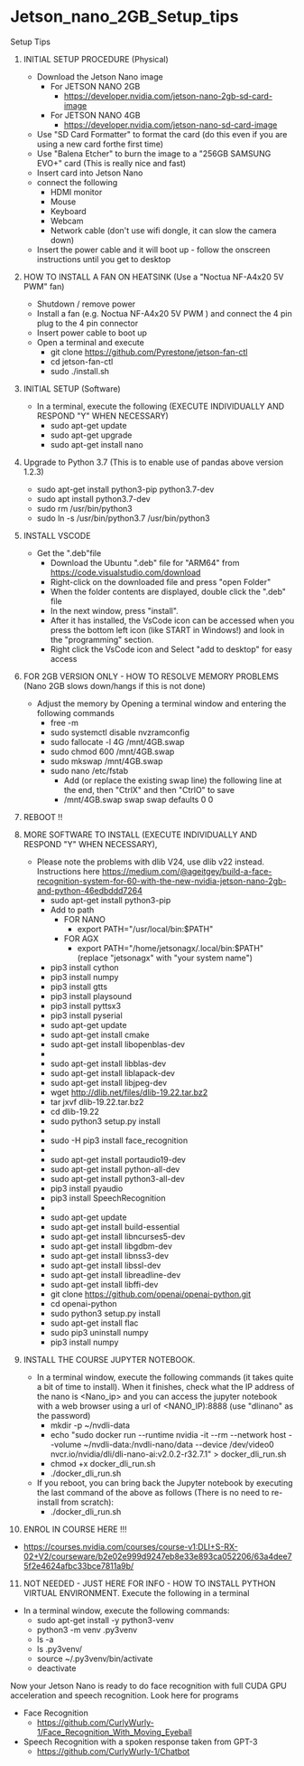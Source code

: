 # Jetson_nano_2GB_Setup_tips
Setup Tips 


1) INITIAL SETUP PROCEDURE (Physical)  
   - Download the Jetson Nano image
     - For JETSON NANO 2GB
       - https://developer.nvidia.com/jetson-nano-2gb-sd-card-image
     - For JETSON NANO 4GB 
       - https://developer.nvidia.com/jetson-nano-sd-card-image
   - Use "SD Card Formatter" to format the card (do this even if you are using a new card forthe first time)
   - Use "Balena Etcher" to burn the image to a "256GB SAMSUNG EVO+" card (This is really nice and fast)
   - Insert card into Jetson Nano
   - connect the following
     - HDMI monitor
     - Mouse
     - Keyboard
     - Webcam
     - Network cable (don't use wifi dongle, it can slow the camera down)
   - Insert the power cable and it will boot up - follow the onscreen instructions until you get to desktop


2) HOW TO INSTALL A FAN ON HEATSINK (Use a "Noctua NF-A4x20 5V PWM" fan)
   - Shutdown / remove power
   - Install a fan (e.g. Noctua NF-A4x20 5V PWM ) and connect the 4 pin plug to the 4 pin connector
   - Insert power cable to boot up
   - Open a terminal and execute
     - git clone  https://github.com/Pyrestone/jetson-fan-ctl
     - cd jetson-fan-ctl
     - sudo ./install.sh 


3) INITIAL SETUP (Software) 
   - In a terminal, execute the following (EXECUTE INDIVIDUALLY AND RESPOND "Y" WHEN NECESSARY)
     - sudo apt-get update
     - sudo apt-get upgrade
     - sudo apt-get install nano

4) Upgrade to Python 3.7 (This is to enable use of pandas above version 1.2.3)
   - sudo apt-get install python3-pip python3.7-dev
   - sudo apt install python3.7-dev
   - sudo rm /usr/bin/python3
   - sudo ln -s /usr/bin/python3.7 /usr/bin/python3

5) INSTALL VSCODE
   - Get the ".deb"file
     - Download the Ubuntu ".deb" file for "ARM64" from https://code.visualstudio.com/download
     - Right-click on the downloaded file and press "open Folder"
     - When the folder contents are displayed, double click the ".deb" file 
     - In the next window, press "install". 
     - After it has installed, the VsCode icon can be accessed when you press the bottom left icon (like START in Windows!) and look in the "programming" section.   
     - Right click the VsCode icon and Select "add to desktop" for easy access

6) FOR 2GB VERSION ONLY - HOW TO RESOLVE MEMORY PROBLEMS (Nano 2GB slows down/hangs if this is not done) 
   - Adjust the memory by Opening a terminal window and entering the following commands
     - free -m
     - sudo systemctl disable nvzramconfig
     - sudo fallocate -l 4G /mnt/4GB.swap
     - sudo chmod 600 /mnt/4GB.swap
     - sudo mkswap /mnt/4GB.swap
     - sudo nano /etc/fstab 
       - Add (or replace the existing swap line) the following line at the end, then "CtrlX" and then "CtrlO" to save
       - /mnt/4GB.swap swap swap defaults 0 0
       

7) REBOOT !!

8) MORE SOFTWARE TO INSTALL (EXECUTE INDIVIDUALLY AND RESPOND "Y" WHEN NECESSARY),
   - Please note the problems with dlib V24, use dlib v22 instead.  Instructions here https://medium.com/@ageitgey/build-a-face-recognition-system-for-60-with-the-new-nvidia-jetson-nano-2gb-and-python-46edbddd7264
     - sudo apt-get install python3-pip 
     - Add to path
       - FOR NANO
         - export PATH="/usr/local/bin:$PATH"
       - FOR AGX
         - export PATH="/home/jetsonagx/.local/bin:$PATH"  (replace "jetsonagx" with "your system name")
     - pip3 install cython
     - pip3 install numpy
     - pip3 install gtts
     - pip3 install playsound
     - pip3 install pyttsx3
     - pip3 install pyserial
     - sudo apt-get update
     - sudo apt-get install cmake 
     - sudo apt-get install libopenblas-dev 
     -
     - sudo apt-get install libblas-dev 
     - sudo apt-get install liblapack-dev 
     - sudo apt-get install libjpeg-dev
     - wget http://dlib.net/files/dlib-19.22.tar.bz2 
     - tar jxvf dlib-19.22.tar.bz2
     - cd dlib-19.22
     - sudo python3 setup.py install
     -
     - sudo -H pip3 install face_recognition
     -
     - sudo apt-get install portaudio19-dev  
     - sudo apt-get install python-all-dev 
     - sudo apt-get install python3-all-dev 
     - pip3 install pyaudio
     - pip3 install SpeechRecognition
     - 
     - sudo apt-get update
     - sudo apt-get install build-essential
     - sudo apt-get install libncurses5-dev
     - sudo apt-get install libgdbm-dev
     - sudo apt-get install libnss3-dev
     - sudo apt-get install libssl-dev
     - sudo apt-get install libreadline-dev
     - sudo apt-get install libffi-dev
     - git clone https://github.com/openai/openai-python.git
     - cd openai-python
     - sudo python3 setup.py install
     - sudo apt-get install flac
     - sudo pip3 uninstall numpy
     - pip3 install numpy

9) INSTALL THE COURSE JUPYTER NOTEBOOK. 
   - In a terminal window, execute the following commands (it takes quite a bit of time to install). When it finishes, check what the IP address of the nano is <Nano_ip> and you can access the jupyter notebook with a web browser using a url of <NANO_IP):8888  (use "dlinano" as the password) 
     - mkdir -p ~/nvdli-data
     - echo "sudo docker run --runtime nvidia -it --rm --network host --volume ~/nvdli-data:/nvdli-nano/data --device /dev/video0  nvcr.io/nvidia/dli/dli-nano-ai:v2.0.2-r32.7.1" > docker_dli_run.sh
     - chmod +x docker_dli_run.sh
     - ./docker_dli_run.sh    
   - If you reboot, you can bring back the Jupyter notebook by executing the last command of the above as follows (There is no need to re-install from scratch):
     - ./docker_dli_run.sh


10) ENROL IN COURSE HERE !!!
   - https://courses.nvidia.com/courses/course-v1:DLI+S-RX-02+V2/courseware/b2e02e999d9247eb8e33e893ca052206/63a4dee75f2e4624afbc33bce7811a9b/


11) NOT NEEDED - JUST HERE FOR INFO - HOW TO INSTALL PYTHON VIRTUAL ENVIRONMENT. Execute the following in a terminal
   - In a terminal window, execute the following commands:
     - sudo apt-get install -y python3-venv
     - python3 -m venv .py3venv
     - ls -a
     - ls .py3venv/
     - source ~/.py3venv/bin/activate
     - deactivate


    
Now your Jetson Nano is ready to do face recognition with full CUDA GPU acceleration and speech recognition. Look here for programs
 - Face Recognition
   - https://github.com/CurlyWurly-1/Face_Recognition_With_Moving_Eyeball
 - Speech Recognition with a spoken response taken from GPT-3 
   - https://github.com/CurlyWurly-1/Chatbot


